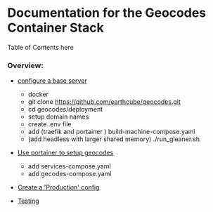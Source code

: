 # Documentation for the Geocodes Container Stack

Table of Contents here


### Overview:
* [configure a base server](./machine_configuration.md)
    * docker
    * git clone https://github.com/earthcube/geocodes.git
    * cd geocodes/deployment
    * setup domain names
    * create .env file
    * add  (traefik and portainer ) build-machine-compose.yaml
    * (add headless with larger shared memory) ./run_gleaner.sh   
* [Use portainer to setup geocodes ](./setup_geocodes_containers.md)
    * add services-compose.yaml
    * add gecodes-compose.yaml

* [Create a 'Production' config](./creatingProductionConfigs.md)

* [Testing](indexing_with_gleanerio_for_testing.md(./))

